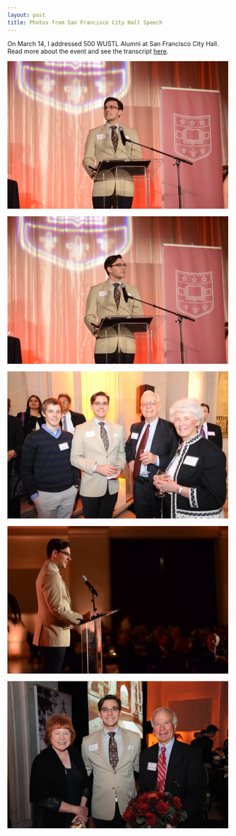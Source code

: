 ```yaml
---
layout: post
title: Photos from San Francisco City Hall Speech
---
```

On March 14, I addressed 500 WUSTL Alumni at San Francisco City Hall. Read more about the event and see the transcript [here](/san-francisco-transcript/).

<a href="/images/SFspeech/1.jpg"><img src="/images/SFspeech/1_small.jpg" alt="Philip Thomas speaks at San Francisco City Hall" /></a>

<a href="/images/SFspeech/2.jpg"><img src="/images/SFspeech/2_small.jpg" alt="Philip Thomas speaks at San Francisco City Hall" /></a>

<a href="/images/SFspeech/3.jpg"><img src="/images/SFspeech/3_small.jpg" alt="Philip Thomas speaks at San Francisco City Hall" /></a>

<a href="/images/SFspeech/4.jpg"><img src="/images/SFspeech/4_small.jpg" alt="Philip Thomas speaks at San Francisco City Hall" /></a>

<a href="/images/SFspeech/5.jpg"><img src="/images/SFspeech/5_small.jpg" alt="Philip Thomas speaks at San Francisco City Hall" /></a>